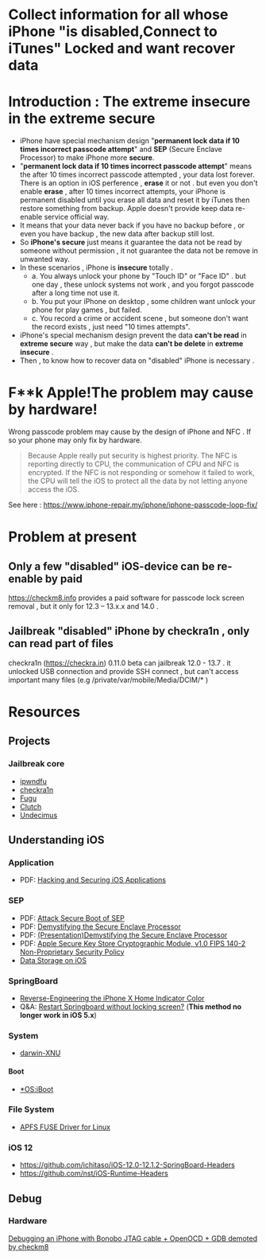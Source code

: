 # Collect information for all whose iPhone "is disabled,Connect to iTunes" Locked and want recover data

# Introduction : The extreme insecure in the extreme secure  
+ iPhone have special mechanism design "**permanent lock data if 10 times incorrect passcode attempt**" and **SEP** (Secure Enclave Processor) to make iPhone more **secure**.  
+ "**permanent lock data if 10 times incorrect passcode attempt**" means the after 10 times incorrect passcode attempted , your data lost forever. There is an option in iOS perference , **erase** it or not . but even you don't enable **erase** , after 10 times incorrect attempts, your iPhone is permanent disabled until you erase all data and reset it by iTunes then restore something from backup. Apple doesn't provide keep data re-enable service official way.  
+ It means that your data never back if you have no backup before , or even you have backup , the new data after backup still lost.  
+ So **iPhone's secure** just means it guarantee the data not be read by someone without permission , it not guarantee the data not be remove in unwanted way.  
+ In these scenarios , iPhone is **insecure** totally .  
   - a. You always unlock your phone by "Touch ID" or "Face ID" . but one day , these unlock systems not work , and you forgot passcode after a long time not use it.
   - b. You put your iPhone on desktop , some children want unlock your phone for play games , but failed.  
   - c. You record a crime or accident scene , but someone don't want the record exists , just need "10 times attempts".  
+ iPhone's special mechanism design prevent the data **can't be read** in **extreme secure** way , but make the data **can't be delete** in **extreme insecure** .  
+ Then , to know how to recover data on "disabled" iPhone is necessary .  
  
# F**k Apple!The problem may cause by hardware!  
Wrong passcode problem may cause by the design of iPhone and NFC . If so your phone may only fix by hardware.  
  
> Because Apple really put security is highest priority. The NFC is reporting directly to CPU, the communication of CPU and NFC is encrypted.
> If the NFC is not responding or somehow it failed to work, the CPU will tell the iOS to protect all the data by not letting anyone access the iOS.  
  
See here : https://www.iphone-repair.my/iphone/iphone-passcode-loop-fix/


# Problem at present  
## Only a few "disabled" iOS-device can be re-enable by paid  
https://checkm8.info provides a paid software for passcode lock screen removal , but it only for 12.3 – 13.x.x and 14.0 .  
  
## Jailbreak "disabled" iPhone by checkra1n , only can read part of files  
checkra1n (https://checkra.in) 0.11.0 beta can jailbreak 12.0 - 13.7 . it unlocked USB connection and provide SSH connect , but can't access important many files (e.g /private/var/mobile/Media/DCIM/* )  
  
# Resources  
## Projects  
### Jailbreak core
+ [ipwndfu] 
+ [checkra1n]
+ [Fugu]
+ [Clutch]
+ [Undecimus]

## Understanding iOS
### Application
+ PDF: [Hacking and Securing iOS Applications]
### SEP
+ PDF: [Attack Secure Boot of SEP]
+ PDF: [Demystifying the Secure Enclave Processor]
+ PDF: [(Presentation)Demystifying the Secure Enclave Processor]
+ PDF: [Apple Secure Key Store Cryptographic Module, v1.0 FIPS 140-2 Non-Proprietary Security Policy]
+ [Data Storage on iOS]
### SpringBoard
+ [Reverse-Engineering the iPhone X Home Indicator Color]
+ Q&A: [Restart Springboard without locking screen?] (**This method no longer work in iOS 5.x**)
### System
+ [darwin-XNU]
#### Boot
+ [\*OS:iBoot]
### File System
+ [APFS FUSE Driver for Linux]
### iOS 12
+ https://github.com/ichitaso/iOS-12.0-12.1.2-SpringBoard-Headers
+ https://github.com/nst/iOS-Runtime-Headers

## Debug
### Hardware
[Debugging an iPhone with Bonobo JTAG cable + OpenOCD + GDB demoted by checkm8]


[ipwndfu]: https://github.com/axi0mX/ipwndfu
[checkra1n]: https://github.com/checkra1n/
[Fugu]: https://github.com/LinusHenze/Fugu
[Hacking and Securing iOS Applications]: http://index-of.es/Hack/Oreilly.Hacking.and.Securing.iOS.Applications.Jan.2012.pdf
[Attack Secure Boot of SEP]: https://raw.githubusercontent.com/windknown/presentations/master/Attack_Secure_Boot_of_SEP.pdf
[Demystifying the Secure Enclave Processor]: http://mista.nu/research/sep-paper.pdf
[(Presentation)Demystifying the Secure Enclave Processor]: https://www.blackhat.com/docs/us-16/materials/us-16-Mandt-Demystifying-The-Secure-Enclave-Processor.pdf
[Restart Springboard without locking screen?]: https://stackoverflow.com/questions/1764492/restart-springboard-without-locking-screen/2021332
[Data Storage on iOS]: https://mobile-security.gitbook.io/mobile-security-testing-guide/ios-testing-guide/0x06d-testing-data-storage
[Apple Secure Key Store Cryptographic Module, v1.0 FIPS 140-2 Non-Proprietary Security Policy]: https://csrc.nist.gov/CSRC/media/projects/cryptographic-module-validation-program/documents/security-policies/140sp3223.pdf
[Reverse-Engineering the iPhone X Home Indicator Color]: https://medium.com/@nathangitter/reverse-engineering-the-iphone-x-home-indicator-color-a4c112f84d34
[Clutch]: https://github.com/KJCracks/Clutch
[Debugging an iPhone with Bonobo JTAG cable + OpenOCD + GDB demoted by checkm8]: https://www.youtube.com/watch?v=3zpwSUXlz6A
[Undecimus]: https://github.com/pwn20wndstuff/Undecimus
[\*OS:iBoot]: http://newosxbook.com/bonus/iBoot.pdf
[darwin-XNU]: https://github.com/apple/darwin-xnu
[APFS FUSE Driver for Linux]: https://github.com/sgan81/apfs-fuse
